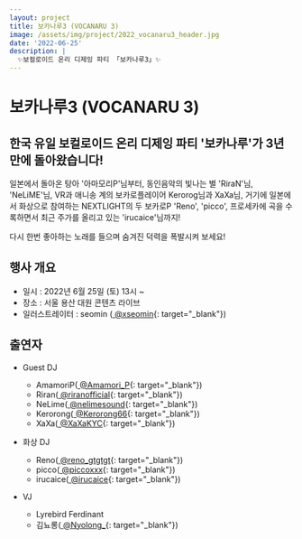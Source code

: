 ```yaml
---
layout: project
title: 보카나루3 (VOCANARU 3)
image: /assets/img/project/2022_vocanaru3_header.jpg
date: '2022-06-25'
description: |
  ✨보컬로이드 온리 디제잉 파티 「보카나루3」✨
---
```


# 보카나루3 (VOCANARU 3)

## 한국 유일 보컬로이드 온리 디제잉 파티 '보카나루'가 3년 만에 돌아왔습니다!

일본에서 돌아온 탕아 '아마모리P'님부터, 동인음악의 빛나는 별 'RiraN'님, 'NeLiME'님, VR과 애니송 계의 보카로플레이어 Kerorog님과 XaXa님, 거기에 일본에서 화상으로 참여하는 NEXTLIGHT의 두 보카로P 'Reno', 'picco', 프로세카에 곡을 수록하면서 최근 주가를 올리고 있는 'irucaice'님까지!

다시 한번 좋아하는 노래를 들으며 숨겨진 덕력을 폭발시켜 보세요!


## 행사 개요

- 일시 : 2022년 6월 25일 (토) 13시 ~
- 장소 : 서울 용산 대원 콘텐츠 라이브
- 일러스트레이터 : seomin ([<i class="fab fa-twitter" style="color: #1DA1F2;"></i> @xseomin](https://twitter.com/xseomin){: target="_blank"})

## 출연자

- Guest DJ
  - AmamoriP([<i class="fab fa-twitter" style="color: #1DA1F2;"></i> @Amamori_P](https://twitter.com/Amamori_P){: target="_blank"})
  - Riran([<i class="fab fa-twitter" style="color: #1DA1F2;"></i> @riranofficial](https://twitter.com/riranofficial){: target="_blank"})
  - NeLime([<i class="fab fa-twitter" style="color: #1DA1F2;"></i> @nelimesound](https://twitter.com/nelimesound){: target="_blank"})
  - Kerorong([<i class="fab fa-twitter" style="color: #1DA1F2;"></i> @Kerorong66](https://twitter.com/Kerorong66){: target="_blank"})
  - XaXa([<i class="fab fa-twitter" style="color: #1DA1F2;"></i> @XaXaKYC](https://twitter.com/XaXaKYC){: target="_blank"})

- 화상 DJ
  - Reno([<i class="fab fa-twitter" style="color: #1DA1F2;"></i> @reno_gtgtgt](https://twitter.com/reno_gtgtgt){: target="_blank"})
  - picco([<i class="fab fa-twitter" style="color: #1DA1F2;"></i> @piccoxxx](https://twitter.com/piccoxxx){: target="_blank"})
  - irucaice([<i class="fab fa-twitter" style="color: #1DA1F2;"></i> @irucaice](https://twitter.com/irucaice){: target="_blank"})

- VJ
  - Lyrebird Ferdinant
  - 김뇨롱([<i class="fab fa-twitter" style="color: #1DA1F2;"></i> @Nyolong_](https://twitter.com/Nyolong_){: target="_blank"})

<!-- 
## 사진
![photo](/assets/img/project/2019_vocanaru2_phototime.jpg){: loading="lazy"}

<details>
<summary data-closed="더보기" data-open="접기"></summary>
-->
<!-- 스타일 적용시 div 래핑 -->
<!-- 
<div markdown="1" style="padding: 15px 0">

![keisei](/assets/img/project/2019_vocanaru2_keisei.jpg){: loading="lazy"}

![stage](/assets/img/project/2019_vocanaru2_stage.jpg){: loading="lazy"}

</div>
</details>
-->
